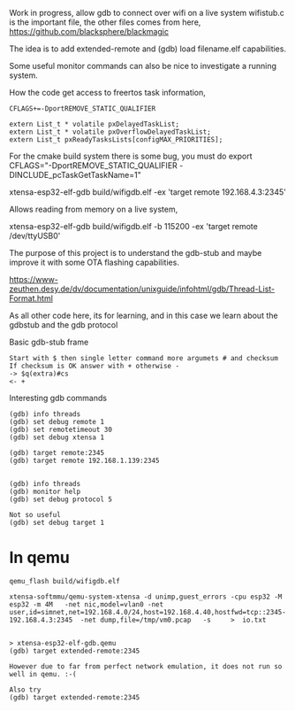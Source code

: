 Work in progress, allow gdb to connect over wifi on a live system
wifistub.c is the important file, the other files comes from here,
https://github.com/blacksphere/blackmagic

The idea is to add extended-remote and
(gdb) load filename.elf capabilities.

Some useful monitor commands can also be nice to investigate a running system.


How the code get access to freertos task information,
``` 
CFLAGS+=-DportREMOVE_STATIC_QUALIFIER 

extern List_t * volatile pxDelayedTaskList;
extern List_t * volatile pxOverflowDelayedTaskList;
extern List_t pxReadyTasksLists[configMAX_PRIORITIES];

``` 

For the cmake build system there is some bug, you must do
export CFLAGS="-DportREMOVE_STATIC_QUALIFIER -DINCLUDE_pcTaskGetTaskName=1"

xtensa-esp32-elf-gdb build/wifigdb.elf   -ex 'target remote 192.168.4.3:2345'


Allows reading from memory on a live system,


xtensa-esp32-elf-gdb build/wifigdb.elf   -b 115200 -ex 'target remote /dev/ttyUSB0'



The purpose of this project is to understand the gdb-stub and maybe improve it with some OTA flashing capabilities.

https://www-zeuthen.desy.de/dv/documentation/unixguide/infohtml/gdb/Thread-List-Format.html

As all other code here, its for learning, and in this case we learn about the gdbstub and the gdb protocol


Basic gdb-stub frame
``` 
Start with $ then single letter command more argumets # and checksum
If checksum is OK answer with + otherwise -
-> $q(extra)#cs
<- +
``` 


Interesting gdb commands
``` 
(gdb) info threads
(gdb) set debug remote 1
(gdb) set remotetimeout 30 
(gdb) set debug xtensa 1

(gdb) target remote:2345
(gdb) target remote 192.168.1.139:2345


(gdb) info threads
(gdb) monitor help
(gdb) set debug protocol 5

Not so useful
(gdb) set debug target 1
``` 


In qemu
======

```
qemu_flash build/wifigdb.elf

xtensa-softmmu/qemu-system-xtensa -d unimp,guest_errors -cpu esp32 -M esp32 -m 4M   -net nic,model=vlan0 -net user,id=simnet,net=192.168.4.0/24,host=192.168.4.40,hostfwd=tcp::2345-192.168.4.3:2345  -net dump,file=/tmp/vm0.pcap   -s     >  io.txt


> xtensa-esp32-elf-gdb.qemu 
(gdb) target extended-remote:2345

However due to far from perfect network emulation, it does not run so well in qemu. :-(

Also try 
(gdb) target extended-remote:2345
``` 

